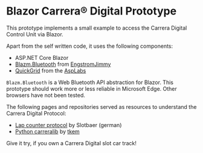 # Blazor Carrera&reg; Digital Prototype

This prototype implements a small example to access the Carrera Digital Control Unit via Blazor. 

Apart from the self written code, it uses the following components:

* ASP.NET Core Blazor
* [Blazm.Bluetooth](https://github.com/EngstromJimmy/Blazm.Bluetooth) from [EngstromJimmy](https://github.com/EngstromJimmy)
* [QuickGrid](https://github.com/aspnet/AspLabs/tree/main/src/QuickGrid) from the [AspLabs](https://github.com/aspnet/AspLabs) 

`Blazm.Bluetooth` is a Web Bluetooth API abstraction for Blazor. This prototype should work more or less reliable in Microsoft Edge. Other browsers have not been tested.

The following pages and repositories served as resources to understand the Carrera Digital Protocol:

* [Lap counter protocol](http://slotbaer.de/carrera-digital-124-132/10-cu-rundenzaehler-protokoll.html) by Slotbaer (german)
* [Python carreralib](https://github.com/tkem/carreralib/tree/master/carreralib) by [tkem](https://github.com/tkem) 

Give it try, if you own a Carrera Digital slot car track!
